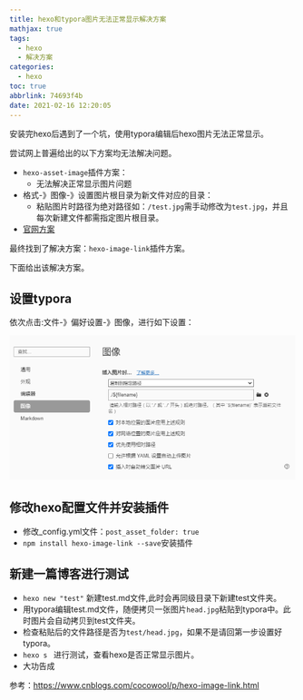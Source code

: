 ```yaml
---
title: hexo和typora图片无法正常显示解决方案
mathjax: true
tags:
  - hexo
  - 解决方案
categories:
  - hexo
toc: true
abbrlink: 74693f4b
date: 2021-02-16 12:20:05
---
```


安装完hexo后遇到了一个坑，使用typora编辑后hexo图片无法正常显示。

尝试网上普遍给出的以下方案均无法解决问题。

<!-- more -->

- `hexo-asset-image`插件方案：
  - 无法解决正常显示图片问题
- 格式-》图像-》设置图片根目录为新文件对应的目录：
  - 粘贴图片时路径为绝对路径如：`/test.jpg`需手动修改为`test.jpg`，并且每次新建文件都需指定图片根目录。
- [官网方案](https://hexo.io/zh-cn/docs/asset-folders)

最终找到了解决方案：`hexo-image-link`插件方案。

下面给出该解决方案。

## 设置typora

依次点击:文件-》偏好设置-》图像，进行如下设置：

![image-20210216122611302](hexo%E5%92%8Ctypora%E5%9B%BE%E7%89%87%E6%97%A0%E6%B3%95%E6%AD%A3%E5%B8%B8%E6%98%BE%E7%A4%BA%E8%A7%A3%E5%86%B3%E6%96%B9%E6%A1%88/image-20210216122611302.png)

## 修改hexo配置文件并安装插件

- 修改_config.yml文件：`post_asset_folder: true`
- `npm install hexo-image-link --save`安装插件

## 新建一篇博客进行测试

- `hexo new "test"` 新建test.md文件,此时会再同级目录下新建test文件夹。
- 用typora编辑test.md文件，随便拷贝一张图片`head.jpg`粘贴到typora中。此时图片会自动拷贝到test文件夹。
- 检查粘贴后的文件路径是否为`test/head.jpg`，如果不是请回第一步设置好typora。
- `hexo s ` 进行测试，查看hexo是否正常显示图片。
- 大功告成



参考：https://www.cnblogs.com/cocowool/p/hexo-image-link.html

